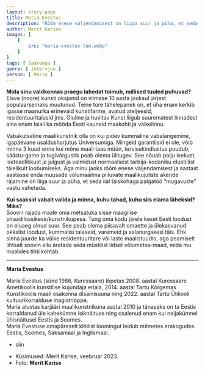 ```yaml
---
layout: story-page
title: Maria Evestus
description: "Rõõm enese väljendamisest on liiga suur ja püha, et seda iial täiskohaga palgatöö “mugavuste” vastu vahetada."
author: Merit Karise
images: [
    {
        src: "maria-evestus-too.webp"
    }
]
tags: [ Saaremaa ]
genre: [ intervjuu ]
person: [ Maria ]
---
```


<!-- # {{$doc.title}} -->

**Mida sinu valdkonnas praegu lahedat toimub, millised tuuled puhuvad?** \
Elava (noore) kunsti oksjonid on viimase 10 aasta jooksul järjest populaarsemaks muutunud. Teine tore tähelepanek on, et üha enam kerkib igasse maanurka erinevaid kunstifarme, avatud ateljeesid, residentuuritalusid jms. Oluline ja huvitav Kunst liigub suurematest linnadest aina enam laiali ka mööda Eesti kauneid maakohti ja väikelinnu.

Vabakutseline maalikunstnik olla on kui pidev kummaline vabalangemine, igapäevane usaldusharjutus Universumiga. Mingeid garantiisid ei ole, võib minna 3 kuud enne kui mõne maali taas müün, tervisekindlustus puudub, säästu-game ja tugivõrgustik peab olema ülitugev. See nõuab palju isekust, iseteadlikkust ja julgust ja valmidust normaalsest tarbija-kodaniku elustiilist täielikult loobumiseks. Aga minu jaoks rõõm enese väljendamisest ja aastast aastasse enda muusade võlumaailma piiluvate maalikujuliste akende rajamine on liiga suur ja püha, et seda iial täiskohaga palgatöö “mugavuste” vastu vahetada.

**Kui saaksid vabalt valida ja minna, kuhu tahad, kuhu siis elama läheksid? Miks?** \
Soovin rajada maale oma metsatuka sisse maagilise piraadilossikese/kunstnikupesa. Tung oma kodu järele keset Eesti loodust on eluaeg olnud suur. See peab olema piisavalt omaette ja ülekasvanud okkalist loodust, kummalisi taieseid, varemeid ja salanurgakesi täis. Ehk sinna juurde ka väike residentuuritare või laste maalistuudio, aga peamiselt lihtsalt soovin ellu äratada seda müstilist iidset võlumetsa-maad, mida mu maalides tihti kohtab.  

* * *

**Maria Evestus**

Maria Evestus (sünd 1986, Kuressaare) lõpetas  2008. aastal Kuressaare Ametikoolis kunstilise kujundaja eriala, 2014. aastal Tartu Kõrgemas Kunstikoolis maali osakonna disainisuuna ning 2022. aastal Tartu Ülikooli kultuurikorralduse magistriõppe. \
Maria alustas karjääri maalikunstnikuna aastal 2010 ja tänaseks on ta Eestis korraldanud üle kahekümne isiknäituse ning osalenud enam kui neljakümnel ühisnäitusel Eestis ja Soomes. \
Maria Evestuse omapäraselt kihilist loomingut leidub mitmetes erakogudes Eestis, Soomes, Saksamaal ja Inglismaal.

<story-author :author="author"></story-author>

<details-wrapper summary="Mis mõtted tekkisid?">

- siin

</details-wrapper>

<details-wrapper summary="Allikad" class="text-sm" icon="icon-park-outline:document-folder">

- Küsimused: Merit Karise, veebruar 2023.
- Foto: **Merit Karise**

</details-wrapper>
